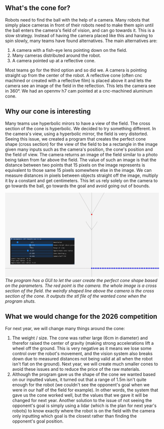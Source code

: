 ## What's the cone for?

Robots need to find the ball with the help of a camera. Many robots that simply place cameras in front of their robots need to make them spin until the ball enters the camera's field of vision, and can go towards it. This is a slow strategy. Instead of having the camera placed like this and having to spin slowly, many teams have found alternatives. The main alternatives are:
1. A camera with a fish-eye lens pointing down on the field.
2. Many cameras distributed around the robot.
3. A camera pointed up at a reflective cone.

Most teams go for the third option and so did we. A camera is pointing straight up from the center of the robot. A reflective cone (often cnc machined or created with a reflective film) is placed above it and lets the camera see an image of the field in the reflection. This lets the camera see in 360°.
We had an openmv h7 cam pointed at a cnc-machined aluminum cone.

## Why our cone is interesting
Many teams use hyperbolic mirors to have a view of the field. The cross section of the cone is hyperbolic. We decided to try something different. In the camera's view, using a hyperbolic mirror, the field is very distorted. Seeing this issue, we created a program that creates the perfect cone shape (cross section) for the view of the field to be a rectangle in the image given many inputs such as the camera's position, the cone's position and the field of view. The camera returns an image of the field similar to a photo being taken from far above the field. The value of such an image is that the distance between two points that 15 pixels on the image represents is equivalent to those same 15 pixels somewhere else in the image. We can measure distances in pixels between objects straight off the image, multiply it by a constant and get centimeters. This let us rely solely on the camera to go towards the ball, go towards the goal and avoid going out of bounds.


![Robot Demo](../media/cone_program_video.gif)
*The program has a GUI to let the user create the perfect cone shape based on the parameters. The red point is the camera. the whole image is a cross section of the field. the weirdly shaped line above the camera is the cross section of the cone. It outputs the stl file of the wanted cone when the program shuts.*

## What we would change for the 2026 competition
For next year, we will change many things around the cone:
1. The weight / size. The cone was rather large (6cm in diameter) and therefor raised the center of gravity (making strong accelerations lift a wheel off the ground. This is very negative as it means we lose some control over the robot's movement, and the vision system also breaks down due to measured distances not being valid at all when the robot isn't flat on the ground). Next year, we will create much smaller cones to avoid these issues and to reduce the price of the raw materials.
2. Although the program gave us the shape of the cone we wanted based on our inputted values, it turned out that a range of 1.5m isn't quite enough for the robot (we couldn't see the opponent's goal when we were in our half of the field for example). In other words, the system that gave us the cone worked well, but the values that we gave it will be changed for next year. Another solution to the issue of not seeing the opponent's goal is simply using a lidar (which is the plan for next year's robots) to know exactly where the robot is on the field with the camera only inputting which goal is the closest rather than finding the opponent's goal position.
